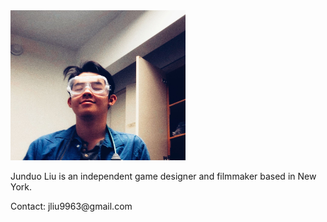 <!-- about.html -->


<!-- Content -->
<img src="me.jpg" alt="Junduo Liu's Profile Image" width="280" height="240">
<p>Junduo Liu is an independent game designer and filmmaker based in New York. </p>
<p>Contact: jliu9963@gmail.com </p>

